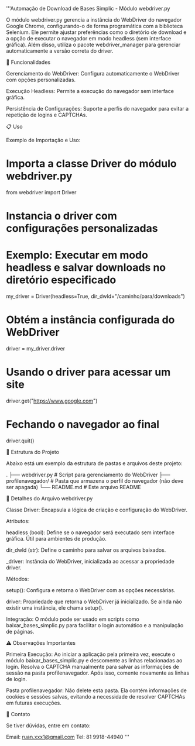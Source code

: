 '''Automação de Download de Bases Simplic - Módulo webdriver.py




O módulo webdriver.py gerencia a instância do WebDriver do navegador Google Chrome, configurando-o de forma programática com a biblioteca Selenium. Ele permite ajustar preferências como o diretório de download e a opção de executar o navegador em modo headless (sem interface gráfica). Além disso, utiliza o pacote webdriver_manager para gerenciar automaticamente a versão correta do driver.

🚀 Funcionalidades

Gerenciamento do WebDriver: Configura automaticamente o WebDriver com opções personalizadas.

Execução Headless: Permite a execução do navegador sem interface gráfica.

Persistência de Configurações: Suporte a perfis do navegador para evitar a repetição de logins e CAPTCHAs.


📋 Uso

Exemplo de Importação e Uso:

# Importa a classe Driver do módulo webdriver.py
from webdriver import Driver

# Instancia o driver com configurações personalizadas
# Exemplo: Executar em modo headless e salvar downloads no diretório especificado
my_driver = Driver(headless=True, dir_dwld="/caminho/para/downloads")

# Obtém a instância configurada do WebDriver
driver = my_driver.driver

# Usando o driver para acessar um site
driver.get("https://www.google.com")

# Fechando o navegador ao final
driver.quit()

📂 Estrutura do Projeto

Abaixo está um exemplo da estrutura de pastas e arquivos deste projeto:

.
├── webdriver.py                # Script para gerenciamento do WebDriver
├── profilenavegador/           # Pasta que armazena o perfil do navegador (não deve ser apagada)
└── README.md                   # Este arquivo README

📝 Detalhes do Arquivo webdriver.py

Classe Driver: Encapsula a lógica de criação e configuração do WebDriver.

Atributos:

headless (bool): Define se o navegador será executado sem interface gráfica. Útil para ambientes de produção.

dir_dwld (str): Define o caminho para salvar os arquivos baixados.

_driver: Instância do WebDriver, inicializada ao acessar a propriedade driver.

Métodos:

setup(): Configura e retorna o WebDriver com as opções necessárias.

driver: Propriedade que retorna o WebDriver já inicializado. Se ainda não existir uma instância, ele chama setup().

Integração: O módulo pode ser usado em scripts como baixar_bases_simplic.py para facilitar o login automático e a manipulação de páginas.

⚠️ Observações Importantes

Primeira Execução: Ao iniciar a aplicação pela primeira vez, execute o módulo baixar_bases_simplic.py e descomente as linhas relacionadas ao login. Resolva o CAPTCHA manualmente para salvar as informações de sessão na pasta profilenavegador. Após isso, comente novamente as linhas de login.

Pasta profilenavegador: Não delete esta pasta. Ela contém informações de cookies e sessões salvas, evitando a necessidade de resolver CAPTCHAs em futuras execuções.



📧 Contato

Se tiver dúvidas, entre em contato:

Email: ruan.xxx1@gmail.com
Tel: 81 9918-44940
'''


